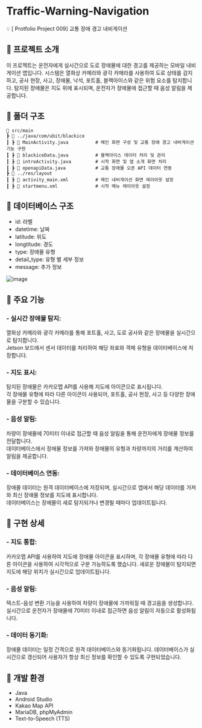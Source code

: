 # Traffic-Warning-Navigation
💡 [ Protfolio Project 009] 교통 장애 경고 내비게이션

## 📌 프로젝트 소개
이 프로젝트는 운전자에게 실시간으로 도로 장애물에 대한 경고를 제공하는 모바일 내비게이션 앱입니다. 시스템은 열화상 카메라와 광각 카메라를 사용하여 도로 상태를 감지하고, 공사 현장, 사고, 장애물, 낙석, 포트홀, 블랙아이스와 같은 위험 요소를 탐지합니다. 탐지된 장애물은 지도 위에 표시되며, 운전자가 장애물에 접근할 때 음성 알림을 제공합니다.  

## 📌 폴더 구조
    📂 src/main
    ┣ 📂 ../java/com/ubit/blackice
    ┃ ┣ 📜 MainActivity.java          # 메인 화면 구성 및 교통 장애 경고 내비게이션 기능 구현
    ┃ ┣ 📜 blackiceData.java          # 블랙아이스 데이터 처리 및 관리
    ┃ ┣ 📜 introActivity.java         # 시작 화면 및 앱 소개 화면 처리
    ┃ ┣ 📜 openapiData.java           # 교통 장애물 오픈 API 데이터 연동
    ┣ 📂 ../res/layout
    ┃ ┣ 📜 activity_main.xml          # 메인 내비게이션 화면 레이아웃 설정
    ┃ ┣ 📜 startmenu.xml              # 시작 메뉴 레이아웃 설정


## 📌 데이터베이스 구조
 - id: 라벨  
 - datetime: 날짜  
 - latitude: 위도  
 - longtitude: 경도  
 - type: 장애물 유형  
 - detail_type: 유형 별 세부 정보
 - message: 추가 정보  

![image](https://github.com/user-attachments/assets/b5a76216-9213-4662-9beb-c1a8bca72ba1)

## 📌 주요 기능
### - 실시간 장애물 탐지:
열화상 카메라와 광각 카메라를 통해 포트홀, 사고, 도로 공사와 같은 장애물을 실시간으로 탐지합니다.  
Jetson 보드에서 센서 데이터를 처리하여 해당 좌표와 객체 유형을 데이터베이스에 저장합니다.  

### - 지도 표시:
탐지된 장애물은 카카오맵 API를 사용해 지도에 아이콘으로 표시됩니다.  
각 장애물 유형에 따라 다른 아이콘이 사용되어, 포트홀, 공사 현장, 사고 등 다양한 장애물을 구분할 수 있습니다.  

### - 음성 알림:
차량이 장애물에 70미터 이내로 접근할 때 음성 알림을 통해 운전자에게 장애물 정보를 전달합니다.  
데이터베이스에서 장애물 정보를 가져와 장애물의 유형과 차량까지의 거리를 계산하여 알림을 제공합니다.  

### - 데이터베이스 연동:
장애물 데이터는 원격 데이터베이스에 저장되며, 실시간으로 앱에서 해당 데이터를 가져와 최신 장애물 정보를 지도에 표시합니다.  
데이터베이스는 장애물이 새로 탐지되거나 변경될 때마다 업데이트됩니다.  

## 📌 구현 상세
### - 지도 통합:
카카오맵 API를 사용하여 지도에 장애물 아이콘을 표시하며, 각 장애물 유형에 따라 다른 아이콘을 사용하여 시각적으로 구분 가능하도록 했습니다. 새로운 장애물이 탐지되면 지도에 해당 위치가 실시간으로 업데이트됩니다.  

### - 음성 알림:
텍스트-음성 변환 기능을 사용하여 차량이 장애물에 가까워질 때 경고음을 생성합니다. 실시간으로 운전자가 장애물에 70미터 이내로 접근하면 음성 알림이 자동으로 활성화됩니다.  

### - 데이터 동기화:
장애물 데이터는 일정 간격으로 원격 데이터베이스와 동기화됩니다. 데이터베이스가 실시간으로 갱신되어 사용자가 항상 최신 정보를 확인할 수 있도록 구현되었습니다.  

## 📌 개발 환경
- Java
- Android Studio
- Kakao Map API
- MariaDB, phpMyAdmin 
- Text-to-Speech (TTS)

 
